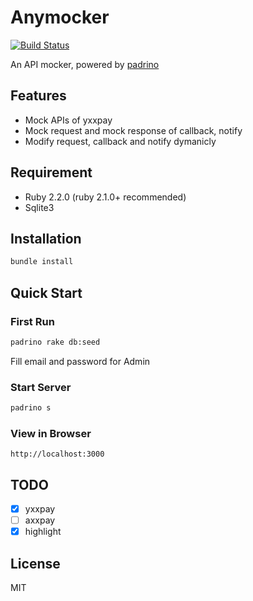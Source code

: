 # Anymocker

[![Build Status](https://travis-ci.org/leopku/anymocker.svg?branch=master)](https://travis-ci.org/leopku/anymocker)

An API mocker, powered by [padrino](http://padrinorb.com/)

## Features

- Mock APIs of yxxpay
- Mock request and mock response of callback, notify
- Modify request, callback and notify dymanicly

## Requirement

- Ruby 2.2.0 (ruby 2.1.0+ recommended)
- Sqlite3

## Installation

```bash
bundle install
```

## Quick Start

### First Run

```bash
padrino rake db:seed
```

Fill email and password for Admin

### Start Server

```bash
padrino s
```

### View in Browser

`http://localhost:3000`

## TODO

- [x] yxxpay
- [ ] axxpay
- [x] highlight

## License

MIT
